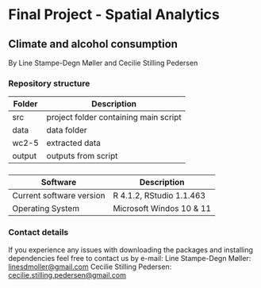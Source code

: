 # Final Project - Spatial Analytics

## Climate and alcohol consumption
By Line Stampe-Degn Møller and Cecilie Stilling Pedersen

### Repository structure

| Folder  | Description                          |
| ------- | -------------------------------------|
| src     | project folder containing main script|
| data    | data folder                          |
| wc2-5   | extracted data                       |
| output  | outputs from script                  |



### 
| Software                 | Description                          |
| ------------------------ | -------------------------------------|
| Current software version | R 4.1.2, RStudio 1.1.463             |
| Operating System         | Microsoft Windos 10 & 11             |



### Contact details
If you experience any issues with downloading the packages and installing dependencies feel free to contact us by e-mail:
Line Stampe-Degn Møller: linesdmoller@gmail.com
Cecilie Stilling Pedersen: cecilie.stilling.pedersen@gmail.com 


